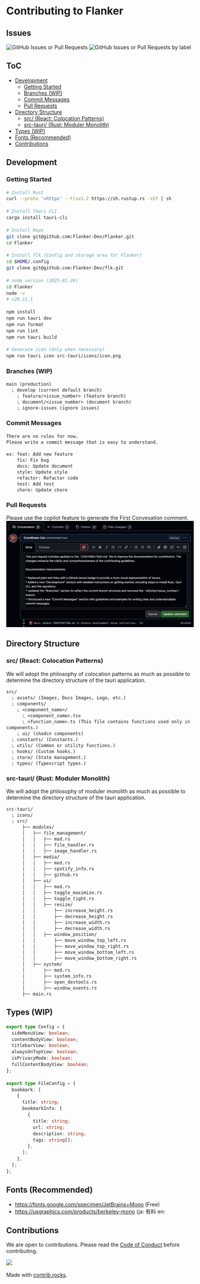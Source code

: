 # Contributing to Flanker

## Issues

![GitHub Issues or Pull Requests](https://img.shields.io/github/issues/Flanker-Dev/Flanker?label=Issues)
![GitHub Issues or Pull Requests by label](https://img.shields.io/github/issues/Flanker-Dev/Flanker/help%20wanted?label=Help%20Wanted)

## ToC

- [Development](#development)
  - [Getting Started](#getting-started)
  - [Branches (WIP)](#branches-wip)
  - [Commit Messages](#commit-messages)
  - [Pull Requests](#pull-requests)
- [Directory Structure](#directory-structure)
  - [src/ (React: Colocation Patterns)](#src-react-colocation-patterns)
  - [src-tauri/ (Rust: Moduler Monolith)](#src-tauri-rust-moduler-monolith)
- [Types (WIP)](#types-wip)
- [Fonts (Recommended)](#fonts-recommended)
- [Contributions](#contributions)

## Development

### Getting Started

```sh
# Install Rust
curl --proto '=https' --tlsv1.2 https://sh.rustup.rs -sSf | sh

# Install Tauri CLI
cargo install tauri-cli

# Install Repo
git clone git@github.com:Flanker-Dev/Flanker.git
cd Flanker

# Install flk (Config and storage area for Flanker)
cd $HOME/.config
git clone git@github.com:Flanker-Dev/flk.git

# node version (2025-01-26)
cd Flanker
node -v
# v20.11.1

npm install
npm run tauri dev
npm run format
npm run lint
npm run tauri build

# Generate icon (Only when necessary)
npm run tauri icon src-tauri/icons/icon.png
```

### Branches (WIP)

```plaintext
main (production)
  ⎿ develop (current default branch)
    ⎿ feature/<issue_number> (feature branch)
    ⎿ document/<issue_number> (document branch)
    ⎿ ignore-issues (ignore issues)
```

### Commit Messages

```plaintext
There are no rules for now.
Please write a commit message that is easy to understand.

ex: feat: Add new feature
    fix: Fix bug
    docs: Update document
    style: Update style
    refactor: Refactor code
    test: Add test
    chore: Update chore
```

### Pull Requests

Please use the copilot feature to generate the First Convesation comment.
![Pull Request Template](src/assets/pr_copilot.png)

## Directory Structure

### src/ (React: Colocation Patterns)

We will adopt the philosophy of colocation patterns as much as possible to determine the directory structure of the tauri application.

```plaintext
src/
  ⎿ assets/ (Images, Docs Images, Logo, etc.)
  ⎿ components/
    ⎿ <component_name>/
      ⎿ <component_name>.tsx
      ⎿ <function_name>.ts (This file contains functions used only in components.)
    ⎿ ui/ (shadcn components)
  ⎿ constants/ (Constants.)
  ⎿ utils/ (Common or utility functions.)
  ⎿ hooks/ (Custom hooks.)
  ⎿ store/ (State management.)
  ⎿ types/ (Typescript types.)
```

### src-tauri/ (Rust: Moduler Monolith)

We will adopt the philosophy of moduler monolith as much as possible to determine the directory structure of the tauri application.

```plaintext
src-tauri/
  ⎿ icons/
  ⎿ src/
      ├── modules/
      │   ├── file_management/
      │   │   ├── mod.rs
      │   │   ├── file_handler.rs
      │   │   ├── image_handler.rs
      │   ├── media/
      │   │   ├── mod.rs
      │   │   ├── spotify_info.rs
      │   │   ├── github.rs
      │   ├── ui/
      │   │   ├── mod.rs
      │   │   ├── toggle_maximize.rs
      │   │   ├── toggle_tight.rs
      │   │   ├── resize/
      │   │       ├── increase_height.rs
      │   │       ├── decrease_height.rs
      │   │       ├── increase_width.rs
      │   │       ├── decrease_width.rs
      │   │   ├── window_position/
      │   │       ├── move_window_top_left.rs
      │   │       ├── move_window_top_right.rs
      │   │       ├── move_window_bottom_left.rs
      │   │       ├── move_window_bottom_right.rs
      │   ├── system/
      │       ├── mod.rs
      │       ├── system_info.rs
      │       ├── open_devtools.rs
      │       ├── window_events.rs
      ├── main.rs
```

## Types (WIP)

```typescript
export type Config = {
  sideMenuView: boolean;
  contentBodyView: boolean;
  titlebarView: boolean;
  alwaysOnTopView: boolean;
  isPrivacyMode: boolean;
  fullContentBodyView: boolean;
};

export type FileConfig = {
  bookmark: [
    {
      title: string;
      bookmarkInfo: [
        {
          title: string;
          url: string;
          description: string;
          tags: string[];
        },
      ];
    },
  ];
};
```

## Fonts (Recommended)

- https://fonts.google.com/specimen/JetBrains+Mono (Free)
- https://usgraphics.com/products/berkeley-mono (ja: 有料 en:

## Contributions

We are open to contributions. Please read the [Code of Conduct](CODE_OF_CONDUCT.md) before contributing.

<a href="https://github.com/Coordinate-Cat/Flanker/graphs/contributors">
  <img src="https://contrib.rocks/image?repo=Coordinate-Cat/Flanker" />
</a>

Made with [contrib.rocks](https://contrib.rocks).
